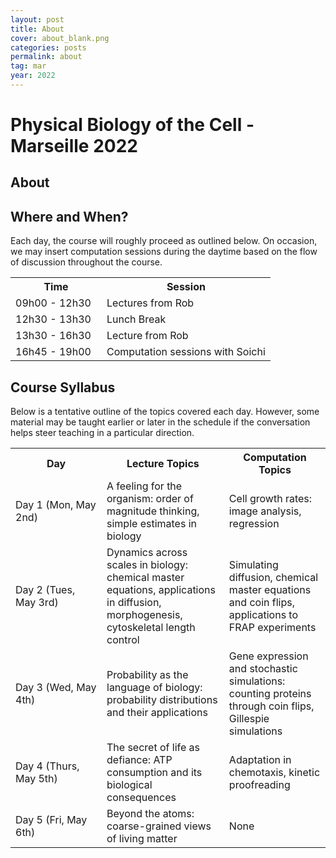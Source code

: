 ```yaml
---
layout: post
title: About
cover: about_blank.png
categories: posts
permalink: about
tag: mar
year: 2022
---
```

# Physical Biology of the Cell - Marseille 2022

## About


## Where and When?

Each day, the course will roughly proceed as outlined below. On occasion, we may insert computation sessions during the daytime based on the flow of discussion throughout the course. 

<table>
<tr>
    <th style="width:130px"><b>Time</b></th>
    <th><b>Session</b></th>
</tr>
<tr>
    <td>09h00 - 12h30</td>
    <td>Lectures from Rob</td>
</tr>
<tr>
    <td>12h30 - 13h30</td>
    <td>Lunch Break</td>
</tr>
<tr>
    <td>13h30 - 16h30</td>
    <td>Lecture from Rob</td>
</tr>
<tr>
    <td>16h45 - 19h00</td>
    <td>Computation sessions with Soichi</td>
</tr>
</table>

## Course Syllabus

Below is a tentative outline of the topics covered each day. However, some material may be taught earlier or later in the schedule if the conversation helps steer teaching in a particular direction.

<table>
<tr>
    <th style="width:130px"><b>Day</b></th>
    <th><b>Lecture Topics</b></th>
    <th><b>Computation Topics</b></th>
</tr>
<tr>
    <td>Day 1 (Mon, May 2nd)</td>
    <td>A feeling for the organism: order of magnitude thinking, simple estimates in biology</td>
    <td>Cell growth rates: image analysis, regression</td>
</tr>
<tr>
    <td>Day 2 (Tues, May 3rd)</td>
    <td>Dynamics across scales in biology: chemical master equations, applications in diffusion, morphogenesis, cytoskeletal length control</td>
    <td>Simulating diffusion, chemical master equations and coin flips, applications to FRAP experiments</td>
</tr>
<tr>
    <td>Day 3 (Wed, May 4th)</td>
    <td>Probability as the language of biology: probability distributions and their applications</td>
    <td>Gene expression and stochastic simulations: counting proteins through coin flips, Gillespie simulations</td>
</tr>
<tr>
    <td>Day 4 (Thurs, May 5th)</td>
    <td>The secret of life as defiance: ATP consumption and its biological consequences</td>
    <td>Adaptation in chemotaxis, kinetic proofreading</td>
</tr>
<tr>
    <td>Day 5 (Fri, May 6th)</td>
    <td>Beyond the atoms: coarse-grained views of living matter</td>
    <td>None</td>
</tr>
</table>